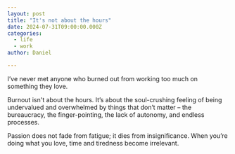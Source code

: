 ```yaml
---
layout: post
title: "It's not about the hours"
date: 2024-07-31T09:00:00.000Z
categories:
  - life
  - work
author: Daniel

---
```


I’ve never met anyone who burned out from working too much on something they love.

Burnout isn't about the hours. It’s about the soul-crushing feeling of being undervalued and overwhelmed by things that don’t matter – the bureaucracy, the finger-pointing, the lack of autonomy, and endless processes.<!--more-->

Passion does not fade from fatigue; it dies from insignificance. When you’re doing what you love, time and tiredness become irrelevant.